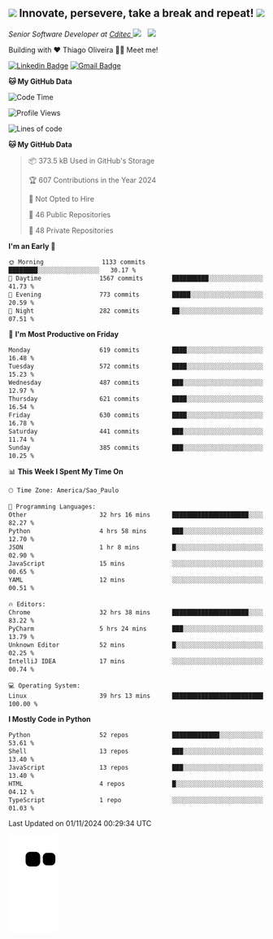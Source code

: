 <h2><img src="https://emojis.slackmojis.com/emojis/images/1531849430/4246/blob-sunglasses.gif?1531849430" width="30"/> Innovate, persevere, take a break and repeat! <img src="https://media.giphy.com/media/12oufCB0MyZ1Go/giphy.gif" width="50"></h2>
<img align='right' src="https://media.giphy.com/media/M9gbBd9nbDrOTu1Mqx/giphy.gif" width="230">
<p><em>Senior Software Developer at <a href="https://www.cditec.com.br/">Cditec
</a><img src="https://media.giphy.com/media/WUlplcMpOCEmTGBtBW/giphy.gif" width="30"> 
</em></p>



Building with ❤️ Thiago Oliveira 👋🏽 Meet me!

[![Linkedin Badge](https://img.shields.io/badge/-Thiago-blue?style=flat-square&logo=Linkedin&logoColor=white&link=https://www.linkedin.com/in/tgmarinho/)](https://www.linkedin.com/in/thiagoceconelo/) 
[![Gmail Badge](https://img.shields.io/badge/-thiceconelo@gmail.com-c14438?style=flat-square&logo=Gmail&logoColor=white&link=mailto:thiceconelo@gmail.com)](mailto:thiceconelo@gmail.com)

</em></p>

<!-- <span style="height ">
![Anurag's GitHub stats](https://github-readme-stats.vercel.app/api?username=arthurspk&show_icons=true&theme=tokyonight)
</span> -->

**🐱 My GitHub Data** 
<!--START_SECTION:waka-->
![Code Time](http://img.shields.io/badge/Code%20Time-2%2C078%20hrs%2019%20mins-blue)

![Profile Views](http://img.shields.io/badge/Profile%20Views-8-blue)

![Lines of code](https://img.shields.io/badge/From%20Hello%20World%20I%27ve%20Written-5.1%20million%20lines%20of%20code-blue)

**🐱 My GitHub Data** 

> 📦 373.5 kB Used in GitHub's Storage 
 > 
> 🏆 607 Contributions in the Year 2024
 > 
> 🚫 Not Opted to Hire
 > 
> 📜 46 Public Repositories 
 > 
> 🔑 48 Private Repositories 
 > 
**I'm an Early 🐤** 

```text
🌞 Morning                1133 commits        ████████░░░░░░░░░░░░░░░░░   30.17 % 
🌆 Daytime                1567 commits        ██████████░░░░░░░░░░░░░░░   41.73 % 
🌃 Evening                773 commits         █████░░░░░░░░░░░░░░░░░░░░   20.59 % 
🌙 Night                  282 commits         ██░░░░░░░░░░░░░░░░░░░░░░░   07.51 % 
```
📅 **I'm Most Productive on Friday** 

```text
Monday                   619 commits         ████░░░░░░░░░░░░░░░░░░░░░   16.48 % 
Tuesday                  572 commits         ████░░░░░░░░░░░░░░░░░░░░░   15.23 % 
Wednesday                487 commits         ███░░░░░░░░░░░░░░░░░░░░░░   12.97 % 
Thursday                 621 commits         ████░░░░░░░░░░░░░░░░░░░░░   16.54 % 
Friday                   630 commits         ████░░░░░░░░░░░░░░░░░░░░░   16.78 % 
Saturday                 441 commits         ███░░░░░░░░░░░░░░░░░░░░░░   11.74 % 
Sunday                   385 commits         ███░░░░░░░░░░░░░░░░░░░░░░   10.25 % 
```


📊 **This Week I Spent My Time On** 

```text
🕑︎ Time Zone: America/Sao_Paulo

💬 Programming Languages: 
Other                    32 hrs 16 mins      █████████████████████░░░░   82.27 % 
Python                   4 hrs 58 mins       ███░░░░░░░░░░░░░░░░░░░░░░   12.70 % 
JSON                     1 hr 8 mins         █░░░░░░░░░░░░░░░░░░░░░░░░   02.90 % 
JavaScript               15 mins             ░░░░░░░░░░░░░░░░░░░░░░░░░   00.65 % 
YAML                     12 mins             ░░░░░░░░░░░░░░░░░░░░░░░░░   00.51 % 

🔥 Editors: 
Chrome                   32 hrs 38 mins      █████████████████████░░░░   83.22 % 
PyCharm                  5 hrs 24 mins       ███░░░░░░░░░░░░░░░░░░░░░░   13.79 % 
Unknown Editor           52 mins             █░░░░░░░░░░░░░░░░░░░░░░░░   02.25 % 
IntelliJ IDEA            17 mins             ░░░░░░░░░░░░░░░░░░░░░░░░░   00.74 % 

💻 Operating System: 
Linux                    39 hrs 13 mins      █████████████████████████   100.00 % 
```

**I Mostly Code in Python** 

```text
Python                   52 repos            █████████████░░░░░░░░░░░░   53.61 % 
Shell                    13 repos            ███░░░░░░░░░░░░░░░░░░░░░░   13.40 % 
JavaScript               13 repos            ███░░░░░░░░░░░░░░░░░░░░░░   13.40 % 
HTML                     4 repos             █░░░░░░░░░░░░░░░░░░░░░░░░   04.12 % 
TypeScript               1 repo              ░░░░░░░░░░░░░░░░░░░░░░░░░   01.03 % 
```




 Last Updated on 01/11/2024 00:29:34 UTC
<!--END_SECTION:waka-->

![Snake animation](https://github.com/rafaballerini/rafaballerini/blob/output/github-contribution-grid-snake.svg)


<!---
ceconelo/ceconelo is a ✨ special ✨ repository because its `README.md` (this file) appears on your GitHub profile.
You can click the Preview link to take a look at your changes.
--->
